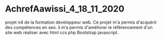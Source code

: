 # AchrefAawissi_4_18_11_2020
projet n4 de la formation developpeur web.
Ce projet m'a permis d'acquérir des compétences en seo.
il m’a permis d'améliorer le référencement d'un site web réaliser avec html ccs php Bootstrap javascript.
